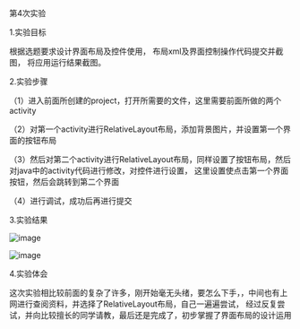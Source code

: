  第4次实验
 
1.实验目标

根据选题要求设计界面布局及控件使用，
布局xml及界面控制操作代码提交并截图，
将应用运行结果截图。

2.实验步骤

（1）进入前面所创建的project，打开所需要的文件，这里需要前面所做的两个activity

（2）对第一个activity进行RelativeLayout布局，添加背景图片，并设置第一个界面的按钮布局

（3）然后对第二个activity进行RelativeLayout布局，同样设置了按钮布局，然后对java中的activity代码进行修改，对控件进行设置，
这里设置使点击第一个界面按钮，然后会跳转到第二个界面

（4）进行调试，成功后再进行提交

3.实验结果

![image](https://github.com/zrh116/android-labs-2018/blob/master/Soft1614080902116/%E5%AE%9E%E9%AA%8C4-1.jpg)

![image](https://github.com/zrh116/android-labs-2018/blob/master/Soft1614080902116/%E5%AE%9E%E9%AA%8C4-2.jpg)

4.实验体会

这次实验相比较前面的复杂了许多，刚开始毫无头绪，要怎么下手，，中间也有上网进行查阅资料，并选择了RelativeLayout布局，自己一遍遍尝试，
经过反复尝试，并向比较擅长的同学请教，最后还是完成了，初步掌握了界面布局的设计运用
